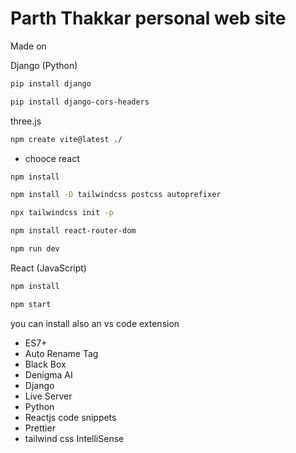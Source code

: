 # Parth Thakkar personal web site
Made on 

Django (Python)

``` bash
pip install django
```
``` bash
pip install django-cors-headers
```

three.js

``` bash
npm create vite@latest ./
```
   - chooce react

``` bash
npm install
```
``` bash
npm install -D tailwindcss postcss autoprefixer
```
``` bash
npx tailwindcss init -p
```
``` bash
npm install react-router-dom
```
``` bash
npm run dev
```

React (JavaScript)

``` bash
npm install
```

``` bash
npm start
```


you can install also an vs code extension
-   ES7+
-   Auto Rename Tag
-   Black Box
-   Denigma AI
-   Django
-   Live Server
-   Python
-   Reactjs code snippets
-   Prettier
-   tailwind css IntelliSense   
